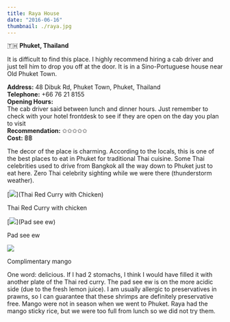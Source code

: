 ```yaml
---
title: Raya House
date: "2016-06-16"
thumbnail: ./raya.jpg
---
```

🇹🇭 **Phuket, Thailand**

It is difficult to find this place. I highly recommend hiring a cab driver and just tell him to drop you off at the door. It is in a Sino-Portuguese house near Old Phuket Town.   
  
**Address:** 48 Dibuk Rd, Phuket Town, Phuket, Thailand  
**Telephone:** +66 76 21 8155  
**Opening Hours:**  
The cab driver said between lunch and dinner hours. Just remember to check with your hotel frontdesk to see if they are open on the day you plan to visit  
**Recommendation:** ✩✩✩✩✩   
**Cost:** ฿​฿  
  
The decor of the place is charming. According to the locals, this is one of the best places to eat in Phuket for traditional Thai cuisine. Some Thai celebrities used to drive from Bangkok all the way down to Phuket just to eat here. Zero Thai celebrity sighting while we were there (thunderstorm weather).

[![](https://hola-yolo.weebly.com/uploads/4/8/2/0/48209285/9584397.jpg)](Thai Red Curry with Chicken)

Thai Red Curry with chicken

[![](https://hola-yolo.weebly.com/uploads/4/8/2/0/48209285/3392314.jpg)](Pad see ew)

Pad see ew 

[![](https://hola-yolo.weebly.com/uploads/4/8/2/0/48209285/8673719.jpg)](Mango)

Complimentary mango

One word: delicious. If I had 2 stomachs, I think I would have filled it with another plate of the Thai red curry. The pad see ew is on the more acidic side (due to the fresh lemon juice). I am usually allergic to preservatives in prawns, so I can guarantee that these shrimps are definitely preservative free. Mango were not in season when we went to Phuket. Raya had the mango sticky rice, but we were too full from lunch so we did not try them.